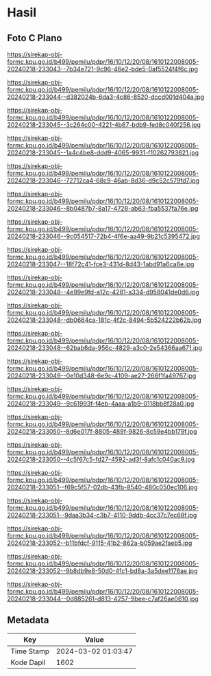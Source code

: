 # Hasil

## Foto C Plano

https://sirekap-obj-formc.kpu.go.id/b499/pemilu/pdpr/16/10/12/20/08/1610122008005-20240218-233043--7b34e721-9c96-46e2-bde5-0af5524f4f6c.jpg

https://sirekap-obj-formc.kpu.go.id/b499/pemilu/pdpr/16/10/12/20/08/1610122008005-20240218-233044--d382024b-6da3-4c86-8520-dccd001d404a.jpg

https://sirekap-obj-formc.kpu.go.id/b499/pemilu/pdpr/16/10/12/20/08/1610122008005-20240218-233045--3c264c00-4221-4b67-bdb9-fed8c040f256.jpg

https://sirekap-obj-formc.kpu.go.id/b499/pemilu/pdpr/16/10/12/20/08/1610122008005-20240218-233045--1a4c4be8-ddd9-4065-9931-f10262793621.jpg

https://sirekap-obj-formc.kpu.go.id/b499/pemilu/pdpr/16/10/12/20/08/1610122008005-20240218-233046--72712ca4-68c9-46ab-8d36-d9c52c579fd7.jpg

https://sirekap-obj-formc.kpu.go.id/b499/pemilu/pdpr/16/10/12/20/08/1610122008005-20240218-233046--8b0487b7-8a17-4728-ab63-fba5537fa76e.jpg

https://sirekap-obj-formc.kpu.go.id/b499/pemilu/pdpr/16/10/12/20/08/1610122008005-20240218-233046--9c054517-72b4-4f6e-aa49-9b21c5395472.jpg

https://sirekap-obj-formc.kpu.go.id/b499/pemilu/pdpr/16/10/12/20/08/1610122008005-20240218-233047--18f72c41-fce3-431d-8d43-1abd91a6ca6e.jpg

https://sirekap-obj-formc.kpu.go.id/b499/pemilu/pdpr/16/10/12/20/08/1610122008005-20240218-233048--4e99e9fd-a12c-4281-a334-d958041de0d6.jpg

https://sirekap-obj-formc.kpu.go.id/b499/pemilu/pdpr/16/10/12/20/08/1610122008005-20240218-233048--db0664ca-181c-4f2c-8494-5b524222b62b.jpg

https://sirekap-obj-formc.kpu.go.id/b499/pemilu/pdpr/16/10/12/20/08/1610122008005-20240218-233048--62bab6da-956c-4829-a3c0-2e54366aa671.jpg

https://sirekap-obj-formc.kpu.go.id/b499/pemilu/pdpr/16/10/12/20/08/1610122008005-20240218-233049--0e10d348-6e9c-4109-ae27-266f1fa49767.jpg

https://sirekap-obj-formc.kpu.go.id/b499/pemilu/pdpr/16/10/12/20/08/1610122008005-20240218-233049--9c61993f-f4eb-4aaa-a1b9-0118bb8f28a0.jpg

https://sirekap-obj-formc.kpu.go.id/b499/pemilu/pdpr/16/10/12/20/08/1610122008005-20240218-233050--8d6e017f-8805-489f-9826-8c59e4bb179f.jpg

https://sirekap-obj-formc.kpu.go.id/b499/pemilu/pdpr/16/10/12/20/08/1610122008005-20240218-233050--4c5f67c5-fd27-4592-ad3f-8afc1c040ac9.jpg

https://sirekap-obj-formc.kpu.go.id/b499/pemilu/pdpr/16/10/12/20/08/1610122008005-20240218-233051--f69c5f57-02db-43fb-8540-480c050ec106.jpg

https://sirekap-obj-formc.kpu.go.id/b499/pemilu/pdpr/16/10/12/20/08/1610122008005-20240218-233051--9daa3b34-c3b7-4110-9ddb-4cc37c7ec68f.jpg

https://sirekap-obj-formc.kpu.go.id/b499/pemilu/pdpr/16/10/12/20/08/1610122008005-20240218-233052--b11bfdcf-9115-41b2-862a-b059ae2faeb5.jpg

https://sirekap-obj-formc.kpu.go.id/b499/pemilu/pdpr/16/10/12/20/08/1610122008005-20240218-233052--9b8db9e8-50d0-41c1-bd8a-3a5dee1176ae.jpg

https://sirekap-obj-formc.kpu.go.id/b499/pemilu/pdpr/16/10/12/20/08/1610122008005-20240218-233044--0d885261-d813-4257-9bee-c7af26ae0610.jpg


## Metadata

| Key        | Value               |
| ---------- | ------------------- |
| Time Stamp | 2024-03-02 01:03:47 |
| Kode Dapil | 1602                |



